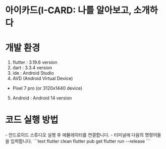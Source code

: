 # 아이카드(I-CARD: 나를 알아보고, 소개하다

<h1>개발 환경</h1>

1. flutter : 3.19.6 version
2. dart : 3.3.4 version
3. ide : Android Studio
4. AVD (Android Virtual Device)
  - Pixel 7 pro (or 3120x1440 device)
5. Android : Android 14 version

<h1>코드 실행 방법</h1>
- 안드로이드 스튜디오 실행 후 에뮬레이터를 연결합니다.
- 터미널에 다음의 명령어들을 입력합니다.
```text
flutter clean
flutter pub get
flutter run --release
```
